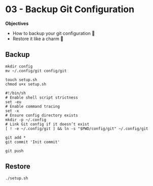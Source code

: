# 03 - Backup Git Configuration

**Objectives**

- How to backup your git configuration :eyes:
- Restore it like a charm :muscle:

## Backup

  ```shell
  mkdir config
  mv ~/.config/git config/git
  
  touch setup.sh
  chmod u+x setup.sh
  ```

  ```shell
  #!/bin/sh
  # Enable shell script strictness
  set -eu
  # Enable command tracing
  set -x
  # Ensure config directory exists
  mkdir -p ~/.config
  # Link Git config if it doesn’t exist
  [ ! -e ~/.config/git ] && ln -s "$PWD/config/git" ~/.config/git
  ```

  ```shell
  git add *
  git commit 'Init commit'
  
  git push
  ```

## Restore

```shell
./setup.sh
```

